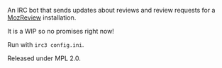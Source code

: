 An IRC bot that sends updates about reviews and review requests for a
[MozReview](http://mozilla-version-control-tools.readthedocs.io/en/latest/index.html)
installation.

It is a WIP so no promises right now!

Run with `irc3 config.ini`.

Released under MPL 2.0.

